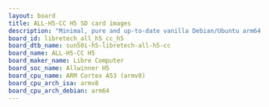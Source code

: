 ```yaml
---
layout: board
title: ALL-H5-CC H5 SD card images
description: "Minimal, pure and up-to-date vanilla Debian/Ubuntu arm64 SD card images for ALL-H5-CC H5 by Libre Computer, SoC: Allwinner H5, CPU ISA: armv8"
board_id: libretech_all_h5_cc_h5
board_dtb_name: sun50i-h5-libretech-all-h5-cc
board_name: ALL-H5-CC H5
board_maker_name: Libre Computer
board_soc_name: Allwinner H5
board_cpu_name: ARM Cortex A53 (armv8)
board_cpu_arch_isa: armv8
board_cpu_arch_debian: arm64
---
```

